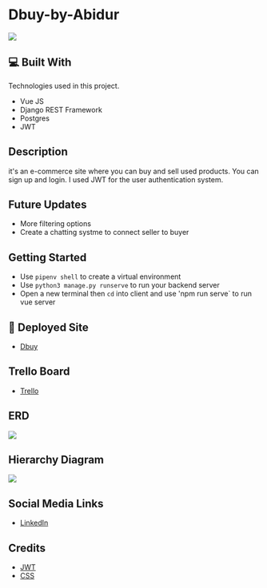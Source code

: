 # Dbuy-by-Abidur

![](https://i.imgur.com/EnRI5De.png)

## 💻 Built With

Technologies used in this project.

- Vue JS
- Django REST Framework
- Postgres
- JWT

## Description
it's an e-commerce site where you can buy and sell used products. You can sign up and login. I used JWT for the user authentication system.

## Future Updates
- More filtering options
- Create a chatting systme to connect seller to buyer

## Getting Started
- Use `pipenv shell` to create a virtual environment
- Use `python3 manage.py runserve` to run your backend server
- Open a new terminal then `cd` into client and use 'npm run serve` to run vue server

## 🚀 Deployed Site
- [Dbuy](https://dbuy.netlify.app/)

## Trello Board
- [Trello](https://trello.com/b/PWXjAouB/dbuy)

## ERD
![](https://i.imgur.com/0gl7VcN.jpg)

## Hierarchy Diagram
![](https://i.imgur.com/Ob4zrMA.jpg)


## Social Media Links
- [LinkedIn](https://www.linkedin.com/in/abidurrahmandipta/)

## Credits
- [JWT](https://youtu.be/IsOtVyYbPto)
- [CSS](sanwebe.com)